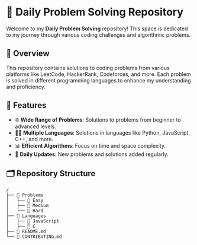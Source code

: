 # 🧩 Daily Problem Solving Repository

Welcome to my **Daily Problem Solving** repository! This space is dedicated to my journey through various coding challenges and algorithmic problems.



## 🌟 Overview

This repository contains solutions to coding problems from various platforms like LeetCode, HackerRank, Codeforces, and more. Each problem is solved in different programming languages to enhance my understanding and proficiency.

## 🚀 Features

- 🌐 **Wide Range of Problems**: Solutions to problems from beginner to advanced levels.
- 🧑‍💻 **Multiple Languages**: Solutions in languages like Python, JavaScript, C++, and more.
- 📊 **Efficient Algorithms**: Focus on time and space complexity.
- 🎯 **Daily Updates**: New problems and solutions added regularly.

## 🗂️ Repository Structure

```plaintext
/
├── 📁 Problems
│   ├── 📂 Easy
│   ├── 📂 Medium
│   └── 📂 Hard
├── 📁 Languages
│   ├── 📂 JavaScript
│   ├── 📂 C
├── 📄 README.md
└── 📄 CONTRIBUTING.md
